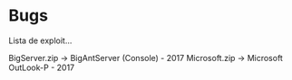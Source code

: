 # Bugs
Lista de exploit...

BigServer.zip -> BigAntServer (Console) - 2017
Microsoft.zip -> Microsoft OutLook-P - 2017
